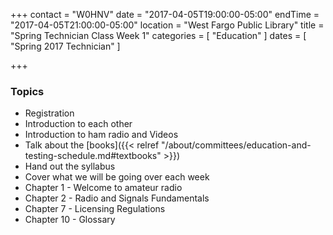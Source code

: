 +++
contact = "W0HNV"
date = "2017-04-05T19:00:00-05:00"
endTime = "2017-04-05T21:00:00-05:00"
location = "West Fargo Public Library"
title = "Spring Technician Class Week 1"
categories = [ "Education" ]
dates = [ "Spring 2017 Technician" ]

+++
### Topics

* Registration
* Introduction to each other
* Introduction to ham radio and Videos
* Talk about the [books]({{< relref "/about/committees/education-and-testing-schedule.md#textbooks" >}})
* Hand out the syllabus
* Cover what we will be going over each week
* Chapter 1 - Welcome to amateur radio
* Chapter 2 - Radio and Signals Fundamentals
* Chapter 7 - Licensing Regulations
* Chapter 10 - Glossary
